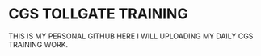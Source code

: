 # CGS TOLLGATE TRAINING
THIS IS MY PERSONAL GITHUB HERE I WILL UPLOADING MY DAILY CGS TRAINING WORK.
